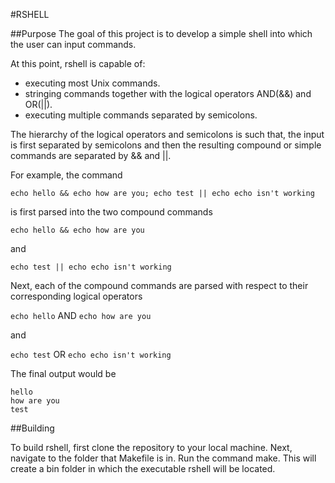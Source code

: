 #RSHELL

##Purpose
The goal of this project is to develop a simple shell into which the user can input commands.

At this point, rshell is capable of:
* executing most Unix commands.
* stringing commands together with the logical operators AND(&&) and OR(||).
* executing multiple commands separated by semicolons.

The hierarchy of the logical operators and semicolons is such that, the input is first separated by semicolons and then the resulting compound or simple commands are separated by && and ||.

For example, the command

`echo hello && echo how are you; echo test || echo echo isn't working`

is first parsed into the two compound commands

`echo hello && echo how are you`

and

`echo test || echo echo isn't working`

Next, each of the compound commands are parsed with respect to their corresponding logical operators

`echo hello` AND `echo how are you`

and

`echo test` OR `echo echo isn't working`

The final output would be

```
hello
how are you
test
```

##Building

To build rshell, first clone the repository to your local machine. Next, navigate to the folder that Makefile is in. Run the command make. This will create a bin folder in which the executable rshell will be located.
